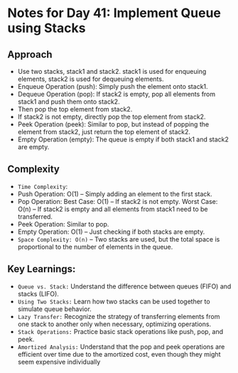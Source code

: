 # Notes for Day 41: Implement Queue using Stacks

## Approach

- Use two stacks, stack1 and stack2. stack1 is used for enqueuing elements, stack2 is used for dequeuing elements.
- Enqueue Operation (push): Simply push the element onto stack1.
- Dequeue Operation (pop): If stack2 is empty, pop all elements from stack1 and push them onto stack2.
- Then pop the top element from stack2.
- If stack2 is not empty, directly pop the top element from stack2.
- Peek Operation (peek): Similar to pop, but instead of popping the element from stack2, just return the top element of stack2.
- Empty Operation (empty): The queue is empty if both stack1 and stack2 are empty.

## Complexity

- `Time Complexity`:
- Push Operation: O(1) – Simply adding an element to the first stack.
- Pop Operation:
  Best Case: O(1) – If stack2 is not empty.
  Worst Case: O(n) – If stack2 is empty and all elements from stack1 need to be transferred.
- Peek Operation: Similar to pop.
- Empty Operation: O(1) – Just checking if both stacks are empty.
- `Space Complexity: O(n)` – Two stacks are used, but the total space is proportional to the number of elements in the queue.

## Key Learnings:

- `Queue vs. Stack:` Understand the difference between queues (FIFO) and stacks (LIFO).
- `Using Two Stacks:` Learn how two stacks can be used together to simulate queue behavior.
- `Lazy Transfer:` Recognize the strategy of transferring elements from one stack to another only when necessary, optimizing operations.
- `Stack Operations:` Practice basic stack operations like push, pop, and peek.
- `Amortized Analysis:` Understand that the pop and peek operations are efficient over time due to the amortized cost, even though they might seem expensive individually
